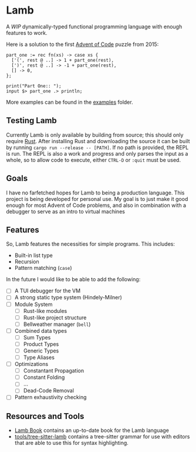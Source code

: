 # Lamb

A _WIP_ dynamically-typed functional programming language with enough features to work.

Here is a solution to the first [Advent of Code](https://adventofcode.com/2015/day/1) puzzle from 2015:

```Lamb
part_one := rec fn(xs) -> case xs {
  ['(', rest @ ..] -> 1 + part_one(rest),
  [')', rest @ ..] -> -1 + part_one(rest),
  [] -> 0,
};

print("Part One:: ");
input $> part_one .> println;
```

More examples can be found in the [examples](examples) folder.

## Testing Lamb

Currently Lamb is only available by building from source; this should only require [Rust](https://www.rust-lang.org/tools/install). After installing Rust and downloading the source it can be built by running `cargo run --release -- [PATH]`. If no path is provided, the REPL is run. The REPL is also a work and progress and only parses the input as a whole, so to allow code to execute, either `CTRL-D` or `:quit` must be used.

## Goals

I have no farfetched hopes for Lamb to being a production language. This project is being developed for
personal use. My goal is to just make it good enough for most Advent of Code problems, and also in combination with a debugger to serve as an intro to virtual machines

## Features

So, Lamb features the necessities for simple programs. This includes:

- Built-in list type
- Recursion
- Pattern matching (`case`)

In the future I would like to be able to add the following:

- [ ] A TUI debugger for the VM
- [ ] A strong static type system (Hindely-Milner)
- [ ] Module System
  - [ ] Rust-like modules
  - [ ] Rust-like project structure
  - [ ] Bellweather manager (`bell`)
- [ ] Combined data types
  - [ ] Sum Types
  - [ ] Product Types 
  - [ ] Generic Types 
  - [ ] Type Aliases
- [ ] Optimizations
  - [ ] Constantant Propagation
  - [ ] Constant Folding
  - [ ] ...
  - [ ] Dead-Code Removal
- [ ] Pattern exhaustivity checking

## Resources and Tools

- [Lamb Book](https://zij-it.github.io/lamb) contains an up-to-date book for the Lamb language
- [tools/tree-sitter-lamb](tools/tree-sitter-lamb) contains a tree-sitter grammar for use with editors that are able to use this for syntax highlighting.
